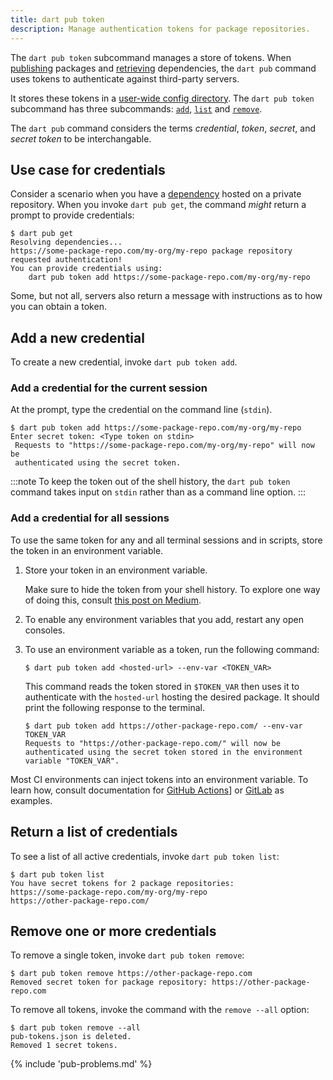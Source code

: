 ```yaml
---
title: dart pub token
description: Manage authentication tokens for package repositories.
---
```


The `dart pub token` subcommand manages a store of tokens.
When [publishing](pub-lish) packages and [retrieving](pub-get) dependencies,
the `dart pub` command uses tokens to authenticate against third-party servers.

It stores these tokens in a [user-wide config directory][config-dir].
The `dart pub token` subcommand has three subcommands:
[`add`][], [`list`][] and [`remove`][].

The `dart pub` command considers the terms _credential_, _token_, _secret_,
and _secret token_ to be interchangable.

[`add`]: #add-a-new-credential
[`list`]: #return-a-list-of-credentials
[`remove`]: #remove-one-or-more-credentials

## Use case for credentials

Consider a scenario when you have a [dependency](/tools/pub/dependencies)
hosted on a private repository.
When you invoke `dart pub get`, the command _might_ return a prompt
to provide credentials:

```console
$ dart pub get
Resolving dependencies... 
https://some-package-repo.com/my-org/my-repo package repository requested authentication!
You can provide credentials using:
    dart pub token add https://some-package-repo.com/my-org/my-repo
```

Some, but not all, servers also return a message with instructions as
to how you can obtain a token.

## Add a new credential

To create a new credential, invoke `dart pub token add`.

### Add a credential for the current session

At the prompt, type the credential on the command line (`stdin`).

```console
$ dart pub token add https://some-package-repo.com/my-org/my-repo
Enter secret token: <Type token on stdin>
 Requests to "https://some-package-repo.com/my-org/my-repo" will now be 
 authenticated using the secret token.
```

:::note
To keep the token out of the shell history,
the `dart pub token` command takes input on `stdin` rather than
as a command line option.
:::

### Add a credential for all sessions

To use the same token for any and all terminal sessions and in scripts,
store the token in an environment variable.

1. Store your token in an environment variable.

   Make sure to hide the token from your shell history.
   To explore one way of doing this, consult [this post on Medium][zsh-post].

1. To enable any environment variables that you add,
   restart any open consoles.

1. To use an environment variable as a token, run the following command:

   ```console
   $ dart pub token add <hosted-url> --env-var <TOKEN_VAR>
   ```

   This command reads the token stored in `$TOKEN_VAR`
   then uses it to authenticate with the `hosted-url`
   hosting the desired package.
   It should print the following response to the terminal.

   ```console
   $ dart pub token add https://other-package-repo.com/ --env-var TOKEN_VAR
   Requests to "https://other-package-repo.com/" will now be authenticated using the secret token stored in the environment variable "TOKEN_VAR".
   ```

Most CI environments can inject tokens into an environment variable.
To learn how, consult documentation for [GitHub Actions][]] or
[GitLab][] as examples.

[GitHub Actions]: https://docs.github.com/actions/security-guides/encrypted-secrets#using-encrypted-secrets-in-a-workflow
[GitLab]: https://docs.gitlab.com/ee/ci/secrets/
[zsh-post]: https://medium.com/@prasincs/hiding-secret-keys-from-shell-history-part-1-5875eb5556cc

## Return a list of credentials

To see a list of all active credentials, invoke `dart pub token list`:

```console
$ dart pub token list
You have secret tokens for 2 package repositories:
https://some-package-repo.com/my-org/my-repo
https://other-package-repo.com/
```

## Remove one or more credentials

To remove a single token, invoke `dart pub token remove`:

```console
$ dart pub token remove https://other-package-repo.com
Removed secret token for package repository: https://other-package-repo.com
```

To remove all tokens, invoke the command with the `remove --all` option:

```console
$ dart pub token remove --all
pub-tokens.json is deleted.
Removed 1 secret tokens.
```

{% include 'pub-problems.md' %}

[config-dir]: {{site.repo.dart.org}}/cli_util/blob/71ba36e2554f7b7717f3f12b5ddd33751a4e3ddd/lib/cli_util.dart#L88-L118
